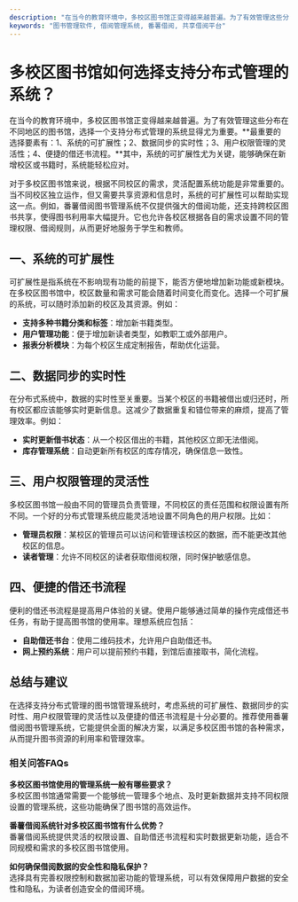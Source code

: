 ```yaml
---
description: "在当今的教育环境中，多校区图书馆正变得越来越普遍。为了有效管理这些分布在不同地区的图书馆，选择一个支持分布式管理的系统显得尤为重要。**最重要的选择要素有：1、系统的可扩展性；2、数据同步的实时性；3、用户权限管理的灵活性；4、便捷的借还书流程。**其中，系统的可扩展性尤为关键，能够确保在新增校区或书籍时，系统能轻松应对。"
keywords: "图书管理软件, 借阅管理系统, 番薯借阅, 共享借阅平台"
---
```

# 多校区图书馆如何选择支持分布式管理的系统？

在当今的教育环境中，多校区图书馆正变得越来越普遍。为了有效管理这些分布在不同地区的图书馆，选择一个支持分布式管理的系统显得尤为重要。**最重要的选择要素有：1、系统的可扩展性；2、数据同步的实时性；3、用户权限管理的灵活性；4、便捷的借还书流程。**其中，系统的可扩展性尤为关键，能够确保在新增校区或书籍时，系统能轻松应对。

对于多校区图书馆来说，根据不同校区的需求，灵活配置系统功能是非常重要的。当不同校区独立运作，但又需要共享资源和信息时，系统的可扩展性可以帮助实现这一点。例如，番薯借阅图书管理系统不仅提供强大的借阅功能，还支持跨校区图书共享，使得图书利用率大幅提升。它也允许各校区根据各自的需求设置不同的管理权限、借阅规则，从而更好地服务于学生和教师。

## **一、系统的可扩展性**

可扩展性是指系统在不影响现有功能的前提下，能否方便地增加新功能或新模块。在多校区图书馆中，校区数量和需求可能会随着时间变化而变化。选择一个可扩展的系统，可以随时添加新的校区及其资源。例如：

- **支持多种书籍分类和标签**：增加新书籍类型。
- **用户管理功能**：便于增加新读者类型，如教职工或外部用户。
- **报表分析模块**：为每个校区生成定制报告，帮助优化运营。

## **二、数据同步的实时性**

在分布式系统中，数据的实时性至关重要。当某个校区的书籍被借出或归还时，所有校区都应该能够实时更新信息。这减少了数据重复和错位带来的麻烦，提高了管理效率。例如：

- **实时更新借书状态**：从一个校区借出的书籍，其他校区立即无法借阅。
- **库存管理系统**：自动更新所有校区的库存情况，确保信息一致性。

## **三、用户权限管理的灵活性**

多校区图书馆一般由不同的管理员负责管理，不同校区的责任范围和权限设置有所不同。一个好的分布式管理系统应能灵活地设置不同角色的用户权限。比如：

- **管理员权限**：某校区的管理员可以访问和管理该校区的数据，而不能更改其他校区的信息。
- **读者管理**：允许不同校区的读者获取借阅权限，同时保护敏感信息。

## **四、便捷的借还书流程**

便利的借还书流程是提高用户体验的关键。使用户能够通过简单的操作完成借还书任务，有助于提高图书馆的使用率。理想系统应包括：

- **自助借还书台**：使用二维码技术，允许用户自助借还书。
- **网上预约系统**：用户可以提前预约书籍，到馆后直接取书，简化流程。

## **总结与建议**

在选择支持分布式管理的图书馆管理系统时，考虑系统的可扩展性、数据同步的实时性、用户权限管理的灵活性以及便捷的借还书流程是十分必要的。推荐使用番薯借阅图书管理系统，它能提供全面的解决方案，以满足多校区图书馆的各种需求，从而提升图书资源的利用率和管理效率。

### 相关问答FAQs

**多校区图书馆使用的管理系统一般有哪些要求？**  
多校区图书馆通常需要一个能够统一管理多个地点、及时更新数据并支持不同权限设置的管理系统，这些功能确保了图书馆的高效运作。

**番薯借阅系统针对多校区图书馆有什么优势？**  
番薯借阅系统提供灵活的权限设置、自助借还书流程和实时数据更新功能，适合不同规模和需求的多校区图书馆使用。

**如何确保借阅数据的安全性和隐私保护？**  
选择具有完善权限控制和数据加密功能的管理系统，可以有效保障用户数据的安全性和隐私，为读者创造安全的借阅环境。
